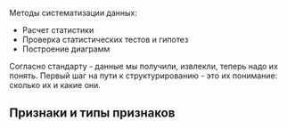 Методы систематизации данных:
- Расчет статистики
- Проверка статистических тестов и гипотез
- Построение диаграмм  

Согласно стандарту - данные мы получили, извлекли, теперь надо их понять. Первый шаг на пути к структурированию - это их понимание: сколько их и какие они.  
## Признаки и типы признаков

